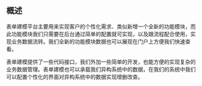 ## 概述

表单建模平台主要用来实现客户的个性化需求、类似新增一个全新的功能模块，而此功能模块我们只需要在后台通过简单的配置就可实现，以及跟流程配合使用，实现业务数据流转。我们全新的功能模块数据也可以展现在门户上方便我们快速查看。

表单建模提供了一些代码接口，我们外加一些简单的开发，也能方便的实现复杂的业务数据管理。表单建模也可以承载我们异构系统中的数据，在我们的系统中我们可以配置个性化的界面对异构系统中的数据实现增删改查。